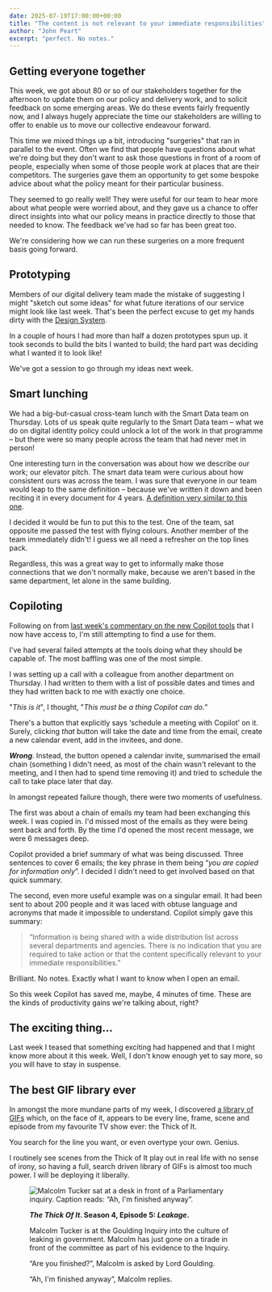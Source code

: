 ```yaml
---
date: 2025-07-19T17:00:00+00:00
title: "The content is not relevant to your immediate responsibilities"
author: "John Peart"
excerpt: "perfect. No notes."
---
```


## Getting everyone together

This week, we got about 80 or so of our stakeholders together for the afternoon to update them on our policy and delivery work, and to solicit feedback on some emerging areas. We do these events fairly frequently now, and I always hugely appreciate the time our stakeholders are willing to offer to enable us to move our collective endeavour forward.

This time we mixed things up a bit, introducing "surgeries" that ran in parallel to the event. Often we find that people have questions about what we're doing but they don't want to ask those questions in front of a room of people, especially when some of those people work at places that are their competitors. The surgeries gave them an opportunity to get some bespoke advice about what the policy meant for their particular business.

They seemed to go really well! They were useful for our team to hear more about what people were worried about, and they gave us a chance to offer direct insights into what our policy means in practice directly to those that needed to know. The feedback we've had so far has been great too.

We're considering how we can run these surgeries on a more frequent basis going forward.

## Prototyping

Members of our digital delivery team made the mistake of suggesting I might "sketch out some ideas" for what future iterations of our service might look like last week. That's been the perfect excuse to get my hands dirty with the [Design System](https://design-system.service.gov.uk). 

In a couple of hours I had more than half a dozen prototypes spun up. it took seconds to build the bits I wanted to build; the hard part was deciding what I wanted it to look like!

We've got a session to go through my ideas next week.

## Smart lunching

We had a big-but-casual cross-team lunch with the Smart Data team on Thursday. Lots of us speak quite regularly to the Smart Data team – what we do on digital identity policy could unlock a lot of the work in that programme – but there were so many people across the team that had never met in person!

One interesting turn in the conversation was about how we describe our work; our elevator pitch. The smart data team were curious about how consistent ours was across the team. I was sure that everyone in our team would leap to the same definition – because we've written it down and been reciting it in every document for 4 years. [A definition very similar to this one](https://enablingdigitalidentity.blog.gov.uk/2024/10/24/what-we-mean-when-we-say-digital-identity-and-attributes/#:~:text=A%20“digital%20identity”%2C%20then%2C%20is%20just%20a%20way%20to%20prove%20who).

I decided it would be fun to put this to the test. One of the team, sat opposite me passed the test with flying colours. Another member of the team immediately didn't! I guess we all need a refresher on the top lines pack.

Regardless, this was a great way to get to informally make those connections that we don't normally make, because we aren't based in the same department, let alone in the same building.

## Copiloting

Following on from [last week's commentary on the new Copilot tools](/weeknote/2025/07/11/) that I now have access to, I'm still attempting to find a use for them.

I've had several failed attempts at the tools doing what they should be capable of. The most baffling was one of the most simple. 

I was setting up a call with a colleague from another department on Thursday. I had written to them with a list of possible dates and times and they had written back to me with exactly one choice. 

"*This is it*", I thought, "*This must be a thing Copilot can do.*" 

There's a button that explicitly says ‘schedule a meeting with Copilot’ on it. Surely, clicking *that* button will take the date and time from the email, create a new calendar event, add in the invitees, and done.

***Wrong***. Instead, the button opened a calendar invite, summarised the email chain (something I didn't need, as most of the chain wasn't relevant to the meeting, and I then had to spend time removing it) and tried to schedule the call to take place later that day.

In amongst repeated failure though, there were two moments of usefulness. 

The first was about a chain of emails my team had been exchanging this week. I was copied in. I'd missed most of the emails as they were being sent back and forth. By the time I'd opened the most recent message, we were 6 messages deep. 

Copilot provided a brief summary of what was being discussed. Three sentences to cover 6 emails; the key phrase in them being “*you are copied for information only*”. I decided I didn't need to get involved based on that quick summary.

The second, even more useful example was on a singular email. It had been sent to about 200 people and it was laced with obtuse language and acronyms that made it impossible to understand. Copilot simply gave this summary:

> “Information is being shared with a wide distribution list across several departments and agencies. There is no indication that you are required to take action or that the content specifically relevant to your immediate responsibilities.”

Brilliant. No notes. Exactly what I want to know when I open an email.

So this week Copilot has saved me, maybe, 4 minutes of time. These are the kinds of productivity gains we're talking about, right?

## The exciting thing...

Last week I teased that something exciting had happened and that I might know more about it this week. Well, I don't know enough yet to say more, so you will have to stay in suspense.

## The best GIF library ever

In amongst the more mundane parts of my week, I discovered [a library of GIFs](https://thethickofit.gifglobe.com) which, on the face of it, appears to be every line, frame, scene and episode from my favourite TV show ever: the Thick of It. 

You search for the line you want, or even overtype your own. Genius.

I routinely see scenes from the Thick of It play out in real life with no sense of irony, so having a full, search driven library of GIFs is almost too much power. I will be deploying it liberally.

<figure>
    <img src="/assets/images/posts/2025/07/19/im-finished.gif" alt="Malcolm Tucker sat at a desk in front of a Parliamentary inquiry. Caption reads: “Ah, I'm finished anyway”.">
	<figcaption>
		<p><strong><em>The Thick Of It</em>. Season 4, Episode 5: <em>Leakage</em>.</strong></p>
		<p>Malcolm Tucker is at the Goulding Inquiry into the culture of leaking in government. Malcolm has just gone on a tirade in front of the committee as part of his evidence to the Inquiry.</p>
		<p>“Are you finished?”, Malcolm is asked by Lord Goulding.</p>
		<p>“Ah, I'm finished anyway”, Malcolm replies.</p>
	</figcaption>
</figcaption>
